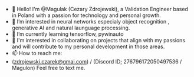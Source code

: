 - 👋 Hello! I'm @Magulak (Cezary Zdrojewski), a Validation Engineer based in Poland with a passion for technology and personal growth. 
- 👀 I’m interested in neural networks especialy object recognition , generative AI and natural launguage processing.
- 🌱 I’m currently learning tensorflow, pywinauto
- 💞️ I'm interested in collaborating on projects that align with my passions and will contribute to my personal development in those areas.
- 📫 How to reach me:
- (zdrojewski.czarek@gmai.com) / (Discord ID; 276796172050497536 / Magulon) Feel free to text me.

<!---
Magulak/Magulak is a ✨ special ✨ repository because its `README.md` (this file) appears on your GitHub profile.
You can click the Preview link to take a look at your changes.
--->

